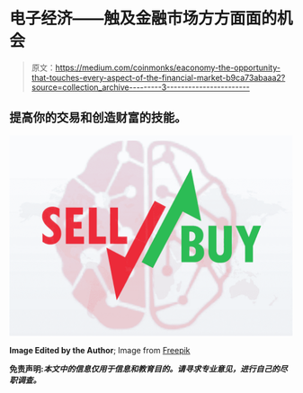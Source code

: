 # 电子经济——触及金融市场方方面面的机会

> 原文：<https://medium.com/coinmonks/eaconomy-the-opportunity-that-touches-every-aspect-of-the-financial-market-b9ca73abaaa2?source=collection_archive---------3----------------------->

## 提高你的交易和创造财富的技能。

![](img/360d60cce0223e74db60caed17341a2d.png)

**Image Edited by the Author**; Image from [Freepik](http://freepik.com/free-vector/buy-sell-arrows-stock-market-trading_2393304.htm#query=forex&position=36&from_view=search&track=sph)

**免责声明:*本文中的信息仅用于信息和教育目的。请寻求专业意见，进行自己的尽职调查。***